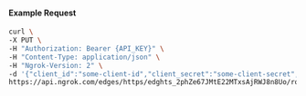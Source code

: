 <!-- Code generated for API Clients. DO NOT EDIT. -->

#### Example Request

```bash
curl \
-X PUT \
-H "Authorization: Bearer {API_KEY}" \
-H "Content-Type: application/json" \
-H "Ngrok-Version: 2" \
-d '{"client_id":"some-client-id","client_secret":"some-client-secret","enabled":true,"issuer":"https://accounts.google.com","scopes":["profile"]}' \
https://api.ngrok.com/edges/https/edghts_2phZe67JMtE22MTxsAjRWJ8n8Uo/routes/edghtsrt_2phZe30915m6N00pUHM1gKRHvFT/oidc
```
